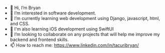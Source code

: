 - 👋 Hi, I’m Bryan
- 👀 I’m interested in software development.
- 🌱 I’m currently learning web development using Django, javascript, html, and CSS.
- 🌱 I'm also learning iOS development using SwiftUI
- 💞️ I’m looking to collaborate on any projects that will help me improve my backend and frontend skills.
- 📫 How to reach me: https://www.linkedin.com/in/tacuribryan/

<!---
tacuribryan/tacuribryan is a ✨ special ✨ repository because its `README.md` (this file) appears on your GitHub profile.
You can click the Preview link to take a look at your changes.
--->
